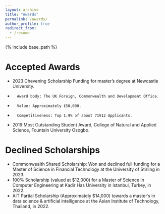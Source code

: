 ```yaml
---
layout: archive
title: "Awards"
permalink: /awards/
author_profile: true
redirect_from:
  - /resume
---
```


{% include base_path %}

 #  Accepted Awards
*	2023 Chevening Scholarship	Funding for master’s degree at Newcastle University.
*	    Award body: The UK Foreign, Commonwealth and Development Office.
*	    Value: Approximately £50,000.
*	    Competitiveness: Top 1.9% of about 71912 Applicants.
* 2019 Most Outstanding Student Award, College of Natural and Applied Science, Fountain University Osogbo.

#  Declined Scholarships
* Commonwealth Shared Scholarship: Won and declined full funding for a Master of Science in Financial Technology at the University of Stirling in 2023.
* 100% Scholarship (valued at $12,000) for a Master of Science in Computer Engineering at Kadir Has University in Istanbul, Turkey, in 2022.
* AIT Partial Scholarship (Approximately $14,000) towards a master’s in data science & artificial intelligence at the Asian Institute of Technology, Thailand, in 2022.
 
